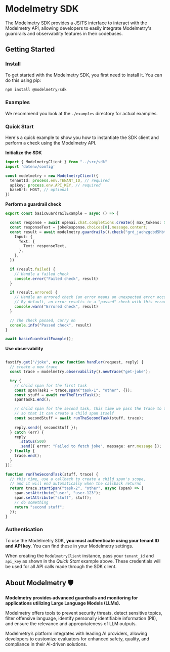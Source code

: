 # Modelmetry SDK

The Modelmetry SDK provides a JS/TS interface to interact with the Modelmetry API, allowing developers to easily integrate Modelmetry's guardrails and observability features in their codebases.

## Getting Started

### Install

To get started with the Modelmetry SDK, you first need to install it. You can do this using pip:

```ts
npm install @modelmetry/sdk
```

### Examples

We recommend you look at the `./examples` directory for actual examples.

### Quick Start

Here's a quick example to show you how to instantiate the SDK client and perform a check using the Modelmetry API.

**Initialize the SDK**

```ts
import { ModelmetryClient } from "../src/sdk"
import 'dotenv/config'

const modelmetry = new ModelmetryClient({
  tenantId: process.env.TENANT_ID, // required
  apikey: process.env.API_KEY, // required
  baseUrl: HOST, // optional
})

```

**Perform a guardrail check**

```ts
export const basicGuardrailExample = async () => {

  const response = await openai.chat.completions.create({ max_tokens: 500, model, messages });
  const responseText = jokeResponse.choices[0].message.content;
  const result = await modelmetry.guardrails().check("grd_jaohzgcbd5hbt1grwmvp", {
    Input: {
      Text: {
        Text: responseText,
      },
    },
  })

  if (result.failed) {
    // Handle a failed check
    console.error("Failed check", result)
  }

  if (result.errored) {
    // Handle an errored check (an error means an unexpected error occurred, not that the check failed).
    // By default, an error results in a "passed" check with this errored property set to true.
    console.warn("Errored check", result)
  }

  // The check passed, carry on
  console.info("Passed check", result)
}

await basicGuardrailExample();
```

**Use observability**

```ts

fastify.get("/joke", async function handler(request, reply) {
  // create a new trace
  const trace = modelmetry.observability().newTrace("get-joke");

  try {
    // child span for the first task
    const spanTask1 = trace.span("task-1", "other", {});
    const stuff = await runTheFirstTask();
    spanTask1.end();

    // child span for the second task, this time we pass the trace to the task
    // so that it can create a child span itself
    const secondStuff = await runTheSecondTask(stuff, trace);
    
    reply.send({ secondStuff });
  } catch (err) {
    reply
      .status(500)
      .send({ error: "Failed to fetch joke", message: err.message });
  } finally {
    trace.end();
  }
});

function runTheSecondTask(stuff, trace) {
  // this time, use a callback to create a child span's scope,
  // and it will end automatically when the callback returns
  return trace.startSpan("task-2", "other", async (span) => {
    span.setAttribute("user", "user-123");
    span.setAttribute("stuff", stuff);
    // do something
    return "second stuff";
  });
}
```

### Authentication

To use the Modelmetry SDK, **you must authenticate using your tenant ID and API key**. You can find these in your Modelmetry settings.

When creating the `ModelmetryClient` instance, pass your `tenant_id` and `api_key` as shown in the *Quick Start* example above. These credentials will be used for all API calls made through the SDK client.

## About Modelmetry 🛡️

**Modelmetry provides advanced guardrails and monitoring for applications utilizing Large Language Models (LLMs).**

Modelmetry offers tools to prevent security threats, detect sensitive topics, filter offensive language, identify personally identifiable information (PII), and ensure the relevance and appropriateness of LLM outputs.

Modelmetry’s platform integrates with leading AI providers, allowing developers to customize evaluators for enhanced safety, quality, and compliance in their AI-driven solutions.